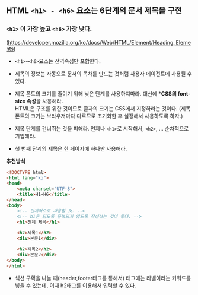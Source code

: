 ## HTML ```<h1> - <h6>``` 요소는 6단계의 문서 제목을 구현

### ```<h1>``` 이 가장 높고 ```<h6>``` 가장 낮다.

(https://developer.mozilla.org/ko/docs/Web/HTML/Element/Heading_Elements)

- ```<h1>~<h6>```요소는 전역속성만 포함한다.

- 제목의 정보는 자동으로 문서의 목차를 만드는 것처럼 사용자 에이전트에 사용될 수 있다.
- 제목 폰트의 크기를 줄이기 위해 낮은 단계를 사용하지마라. 대신에 ***CSS의 font-size 속성**을 사용해라.<br> HTML은 구조를 위한 것이므로 글자의 크기는 CSS에서 지정하라는 것이다. (제목 폰트의 크기는 브라우저마다 다르므로 초기화한 후 설정해서 사용하도록 하자.)
- 제목 단계를 건너뛰는 것을 피해라. 언제나 ```<h1>```로 시작해서, ```<h2>```, ... 순차적으로 기입해라.
- 첫 번째 단계의 제목은 한 페이지에 하나만 사용해라. 


**추천방식**

```HTML
<!DOCTYPE html>
<html lang="ko">
<head>
    <meta charset="UTF-8">
    <title>H1~H6</title>
</head>
<body>
    <!-- 단계적으로 사용할 것. -->
    <!-- h1은 되도록 중복되지 않도록 작성하는 것이 좋다. -->
    <h1>전체 제목</h1>
    
    <h2>제목1</h2>
    <div>본문1</div>

    <h2>제목2</h2>
    <div>본문2</div>
</body>
</html>
```

- 섹션 구획을 나눌 때(header,footer태그를 통해서) 태그에는 라벨이라는 키워드를 넣을 수 있는데, 이때 h2태그를 이용해서 입력할 수 있다.